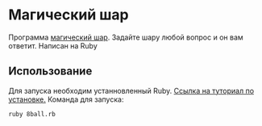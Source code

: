 # Магический шар
Программа [магический шар](https://ru.wikipedia.org/wiki/Magic_8_ball). Задайте шару любой вопрос и он вам ответит. Написан на Ruby
## Использование
Для запуска необходим устанновленный Ruby. [Ссылка на туториал по установке.](https://goodprogrammer.ru/rails-jasper-22/lessons/setup-ruby)
Команда для запуска:
```
ruby 8ball.rb
```
